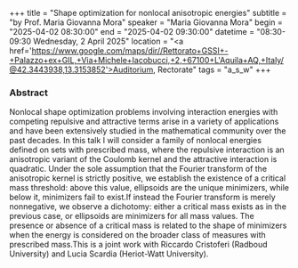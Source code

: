 +++
title = "Shape optimization for nonlocal anisotropic energies"
subtitle = "by Prof. Maria Giovanna Mora"
speaker = "Maria Giovanna Mora"
begin = "2025-04-02 08:30:00"
end = "2025-04-02 09:30:00"
datetime = "08:30-09:30 Wednesday, 2 April 2025"
location = "<a href='https://www.google.com/maps/dir//Rettorato+GSSI+-+Palazzo+ex+GIL,+Via+Michele+Iacobucci,+2,+67100+L'Aquila+AQ,+Italy/@42.3443938,13.3153852'>Auditorium, Rectorate</a>"
tags = "a_s_w"
+++

### Abstract
Nonlocal shape optimization problems involving interaction energies with competing repulsive and attractive terms arise in a variety of applications and have been extensively studied in the mathematical community over the past decades. In this talk I will consider a family of nonlocal energies defined on sets with prescribed mass, where the repulsive interaction is an anisotropic variant of the Coulomb kernel and the attractive interaction is quadratic. Under the sole assumption that the Fourier transform of the anisotropic kernel is strictly positive, we establish the existence of a critical mass threshold: above this value, ellipsoids are the unique minimizers, while below it, minimizers fail to exist.If instead the Fourier transform is merely nonnegative, we observe a dichotomy: either a critical mass exists as in the previous case, or ellipsoids are minimizers for all mass values. The presence or absence of a critical mass is related to the shape of minimizers when the energy is considered on the broader class of measures with prescribed mass.This is a joint work with Riccardo Cristoferi (Radboud University) and Lucia Scardia (Heriot-Watt University).
